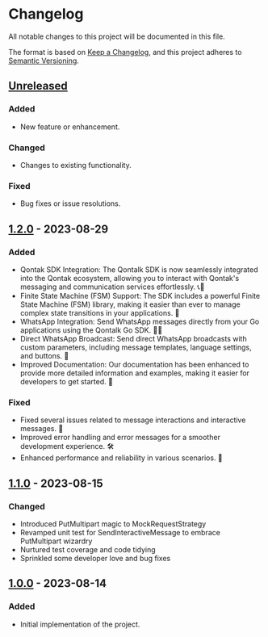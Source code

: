 # Changelog

All notable changes to this project will be documented in this file.

The format is based on [Keep a Changelog](https://keepachangelog.com/en/1.0.0/),
and this project adheres to [Semantic Versioning](https://semver.org/spec/v2.0.0.html).

## [Unreleased]

### Added

- New feature or enhancement.

### Changed

- Changes to existing functionality.

### Fixed

- Bug fixes or issue resolutions.

## [1.2.0] - 2023-08-29

### Added

- Qontak SDK Integration: The Qontalk SDK is now seamlessly integrated into the Qontak ecosystem, allowing you to interact with Qontak's messaging and communication services effortlessly. 📞💬
- Finite State Machine (FSM) Support: The SDK includes a powerful Finite State Machine (FSM) library, making it easier than ever to manage complex state transitions in your applications. 🔄
- WhatsApp Integration: Send WhatsApp messages directly from your Go applications using the Qontalk Go SDK. 📱💬
- Direct WhatsApp Broadcast: Send direct WhatsApp broadcasts with custom parameters, including message templates, language settings, and buttons. 📢
- Improved Documentation: Our documentation has been enhanced to provide more detailed information and examples, making it easier for developers to get started. 📖

### Fixed

- Fixed several issues related to message interactions and interactive messages. 🐛
- Improved error handling and error messages for a smoother development experience. 🛠️
- Enhanced performance and reliability in various scenarios. 💪

## [1.1.0] - 2023-08-15

### Changed

- Introduced PutMultipart magic to MockRequestStrategy
- Revamped unit test for SendInteractiveMessage to embrace PutMultipart wizardry
- Nurtured test coverage and code tidying
- Sprinkled some developer love and bug fixes

## [1.0.0] - 2023-08-14

### Added

- Initial implementation of the project.

[Unreleased]: https://github.com/maskentir/qontalk/compare/v1.2.0...HEAD
[1.2.0]: https://github.com/maskentir/qontalk/releases/tag/v1.2.0
[1.1.0]: https://github.com/maskentir/qontalk/releases/tag/v1.1.0
[1.0.0]: https://github.com/maskentir/qontalk/releases/tag/v1.0.0
